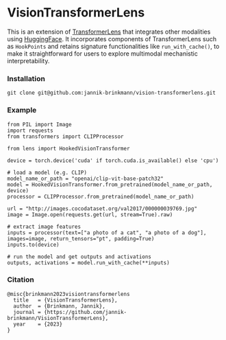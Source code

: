 # VisionTransformerLens

This is an extension of [TransformerLens](https://github.com/neelnanda-io/TransformerLens) that integrates other modalities using [HuggingFace](https://github.com/huggingface). It incorporates components of TransformerLens such as `HookPoints` and retains signature functionalities like `run_with_cache()`, to make it straightforward for users to explore multimodal mechanistic interpretability.  

### Installation
```setup
git clone git@github.com:jannik-brinkmann/vision-transformerlens.git
```

### Example
```usage
from PIL import Image
import requests
from transformers import CLIPProcessor

from lens import HookedVisionTransformer

device = torch.device('cuda' if torch.cuda.is_available() else 'cpu')

# load a model (e.g. CLIP)
model_name_or_path = "openai/clip-vit-base-patch32"
model = HookedVisionTransformer.from_pretrained(model_name_or_path, device)
processor = CLIPProcessor.from_pretrained(model_name_or_path)

url = "http://images.cocodataset.org/val2017/000000039769.jpg"
image = Image.open(requests.get(url, stream=True).raw)

# extract image features
inputs = processor(text=["a photo of a cat", "a photo of a dog"], images=image, return_tensors="pt", padding=True)
inputs.to(device)

# run the model and get outputs and activations
outputs, activations = model.run_with_cache(**inputs)
```

### Citation
```
@misc{brinkmann2023visiontransformerlens
  title   = {VisionTransformerLens},
  author  = {Brinkmann, Jannik},
  journal = {https://github.com/jannik-brinkmann/VisionTransformerLens},
  year    = {2023}
}
```
